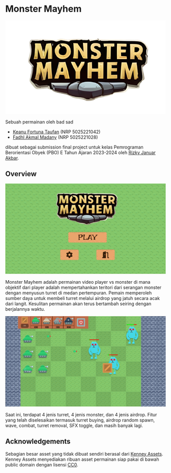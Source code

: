 # Monster Mayhem

![Monster Mayhem Logo](/media/logo.png)

Sebuah permainan oleh bad sad

- [Keanu Fortuna Taufan](https://github.com/keanutaufan) (NRP 5025221042)
- [Fadhl Akmal Madany](https://github.com/fadhlakmal) (NRP 5025221028)

dibuat sebagai submission final project untuk 
kelas Pemrograman Berorientasi Obyek (PBO) E 
Tahun Ajaran 2023-2024 oleh
[Rizky Januar Akbar](https://github.com/ricesky).


## Overview

![Screenshot main menu Monster Mayhem](/media/main_menu.png)

Monster Mayhem adalah permainan video player vs
monster di mana objektif dari player adalah
mempertahankan teritori dari serangan monster
dengan menyusun turret di medan pertempuran.
Pemain memperoleh sumber daya untuk membeli
turret melalui airdrop yang jatuh secara acak
dari langit. Kesulitan permainan akan terus bertambah
seiring dengan berjalannya waktu.

![Screenshot gameplay Monster Mayhem](/media/gameplay.png)

Saat ini, terdapat 4 jenis turret, 4 jenis monster,
dan 4 jenis airdrop. Fitur yang telah diselesaikan
termasuk turret buying, airdrop random spawn,
wave, combat, turret removal, SFX toggle, dan
masih banyak lagi.


## Acknowledgements

Sebagian besar asset yang tidak dibuat sendiri
berasal dari [Kenney Assets](https://kenney.nl/).
Kenney Assets menyediakan ribuan asset permainan
siap pakai di bawah public domain dengan lisensi
[CC0](https://creativecommons.org/publicdomain/zero/1.0/).